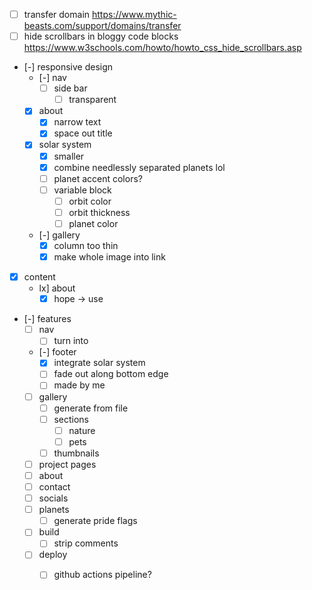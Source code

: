 * [ ] transfer domain https://www.mythic-beasts.com/support/domains/transfer
* [ ] hide scrollbars in bloggy code blocks https://www.w3schools.com/howto/howto_css_hide_scrollbars.asp

* [-] responsive design
    * [-] nav
        * [ ] side bar
            * [ ] transparent
    * [x] about
        * [x] narrow text
        * [x] space out title
    * [x] solar system
        * [x] smaller
        * [x] combine needlessly separated planets lol
        * [ ] planet accent colors?
        * [ ] variable block
            * [ ] orbit color
            * [ ] orbit thickness
            * [ ] planet color
    * [-] gallery
        * [x] column too thin
        * [x] make whole image into link

* [x] content
    * lx] about
        * [x] hope -> use

* [-] features
    * [ ] nav
        * [ ] turn into <nav>
    * [-] footer
        * [x] integrate solar system
        * [ ] fade out along bottom edge
        * [ ] made by me
    * [ ] gallery
        * [ ] generate from file
        * [ ] sections
            * [ ] nature
            * [ ] pets
        * [ ] thumbnails
    * [ ] project pages
    * [ ] about
    * [ ] contact
    * [ ] socials
    * [ ] planets
        * [ ] generate pride flags
    * [ ] build
        * [ ] strip comments
    * [ ] deploy
        * [ ] github actions pipeline?


